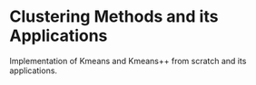 # Clustering Methods and its Applications

Implementation of Kmeans and Kmeans++ from scratch and its applications.
